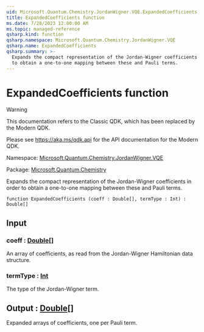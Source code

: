 ```yaml
---
uid: Microsoft.Quantum.Chemistry.JordanWigner.VQE.ExpandedCoefficients
title: ExpandedCoefficients function
ms.date: 7/28/2023 12:00:00 AM
ms.topic: managed-reference
qsharp.kind: function
qsharp.namespace: Microsoft.Quantum.Chemistry.JordanWigner.VQE
qsharp.name: ExpandedCoefficients
qsharp.summary: >-
  Expands the compact representation of the Jordan-Wigner coefficients in order
  to obtain a one-to-one mapping between these and Pauli terms.
---
```


# ExpandedCoefficients function

> [!WARNING]
> This documentation refers to the Classic QDK, which has been replaced by the Modern QDK.
>
> Please see <https://aka.ms/qdk.api> for the API documentation for the Modern QDK.

Namespace: [Microsoft.Quantum.Chemistry.JordanWigner.VQE](xref:Microsoft.Quantum.Chemistry.JordanWigner.VQE)

Package: [Microsoft.Quantum.Chemistry](https://nuget.org/packages/Microsoft.Quantum.Chemistry)


Expands the compact representation of the Jordan-Wigner coefficients in orderto obtain a one-to-one mapping between these and Pauli terms.

```qsharp
function ExpandedCoefficients (coeff : Double[], termType : Int) : Double[]
```


## Input

### coeff : [Double](xref:microsoft.quantum.qsharp.valueliterals#double-literals)[]

An array of coefficients, as read from the Jordan-Wigner Hamiltonian data structure.


### termType : [Int](xref:microsoft.quantum.qsharp.valueliterals#int-literals)

The type of the Jordan-Wigner term.



## Output : [Double](xref:microsoft.quantum.qsharp.valueliterals#double-literals)[]

Expanded arrays of coefficients, one per Pauli term.